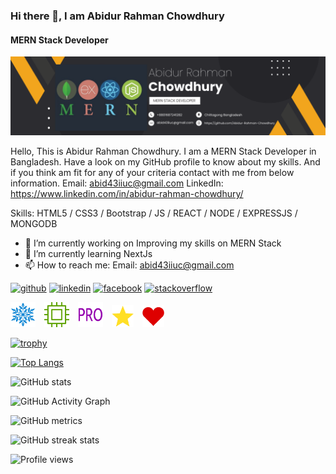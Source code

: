 ### Hi there 👋, I am Abidur Rahman Chowdhury
#### MERN Stack Developer
![MERN Stack Developer](https://github.com/Abidur-Rahman-Chowdhury/Abidur-Rahman-Chowdhury/blob/master/linkedin.png)

Hello, This is Abidur Rahman Chowdhury. I am a MERN Stack Developer in Bangladesh. Have a look on my GitHub profile to know about my skills. And if you think am fit for any of your criteria  contact with me from below information.
Email: abid43iiuc@gmail.com
LinkedIn: https://www.linkedin.com/in/abidur-rahman-chowdhury/

Skills: HTML5 / CSS3 / Bootstrap / JS / REACT / NODE / EXPRESSJS / MONGODB

- 🔭 I’m currently working on Improving my skills on MERN Stack 
- 🌱 I’m currently learning NextJs 
- 📫 How to reach me: Email: abid43iiuc@gmail.com 


[<img src='https://cdn.jsdelivr.net/npm/simple-icons@3.0.1/icons/github.svg' alt='github' height='40'>](https://github.com/Abidur-Rahman-Chowdhury)  [<img src='https://cdn.jsdelivr.net/npm/simple-icons@3.0.1/icons/linkedin.svg' alt='linkedin' height='40'>](https://www.linkedin.com/in/abidur-rahman-chowdhury/)  [<img src='https://cdn.jsdelivr.net/npm/simple-icons@3.0.1/icons/facebook.svg' alt='facebook' height='40'>](https://www.facebook.com/Scientistabid39/)  [<img src='https://cdn.jsdelivr.net/npm/simple-icons@3.0.1/icons/stackoverflow.svg' alt='stackoverflow' height='40'>](https://stackoverflow.com/users/18390093)  

<a href='https://archiveprogram.github.com/'><img src='https://raw.githubusercontent.com/acervenky/animated-github-badges/master/assets/acbadge.gif' width='40' height='40'></a> <a href='https://docs.github.com/en/developers'><img src='https://raw.githubusercontent.com/acervenky/animated-github-badges/master/assets/devbadge.gif' width='40' height='40'></a> <a href='https://github.com/pricing'><img src='https://raw.githubusercontent.com/acervenky/animated-github-badges/master/assets/pro.gif' width='40' height='40'></a> <a href='https://stars.github.com/'><img src='https://raw.githubusercontent.com/acervenky/animated-github-badges/master/assets/starbadge.gif' width='35' height='35'></a> <a href='https://docs.github.com/en/github/supporting-the-open-source-community-with-github-sponsors'><img src='https://raw.githubusercontent.com/acervenky/animated-github-badges/master/assets/sponsorbadge.gif' width='35' height='35'></a> 

[![trophy](https://github-profile-trophy.vercel.app/?username=Abidur-Rahman-Chowdhury)](https://github.com/ryo-ma/github-profile-trophy)

[![Top Langs](https://github-readme-stats.vercel.app/api/top-langs/?username=Abidur-Rahman-Chowdhury)](https://github.com/anuraghazra/github-readme-stats)

![GitHub stats](https://github-readme-stats.vercel.app/api?username=Abidur-Rahman-Chowdhury&show_icons=true&count_private=true)  

![GitHub Activity Graph](https://activity-graph.herokuapp.com/graph?username=Abidur-Rahman-Chowdhury)  

![GitHub metrics](https://metrics.lecoq.io/Abidur-Rahman-Chowdhury)  

![GitHub streak stats](https://github-readme-streak-stats.herokuapp.com/?user=Abidur-Rahman-Chowdhury)  

![Profile views](https://gpvc.arturio.dev/Abidur-Rahman-Chowdhury)  
